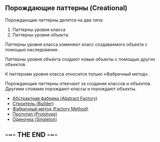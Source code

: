 
## Порождающие паттерны (Creational)

Порождающие паттерны делятся на два типа:

1. Паттерны уровня класса
2. Паттерны уровня объекта.

Паттерны уровня класса изменяют класс создаваемого объекта с помощью наследования.

Паттерны уровня объекта создают новые объекты с помощью других объектов.

К паттернам уровня класса относится только «Фабричный метод».

Порождающие паттерны отвечают за создание классов и объектов. Другими словами порождают классы и порождают объекты.

* [Абстрактная фабрика (Abstract Factory)](AbstractFactory)
* [Строитель (Builder)](Builder)
* [Фабричный метод (Factory Method)](FactoryMethod) 
* [Прототип (Prototype)](Prototype) 
* [Одиночка (Singleton)](Singleton) 

## -~- THE END -~-